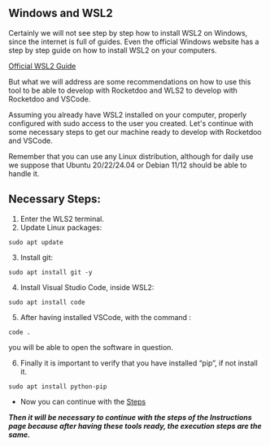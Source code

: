 ## Windows and WSL2

Certainly we will not see step by step how to install WSL2 on Windows, since the internet is full of guides.
Even the official Windows website has a step by step guide on how to install WSL2 on your computers.

[Official WSL2 Guide](https://learn.microsoft.com/en-us/windows/wsl/install)

But what we will address are some recommendations on how to use this tool to be able to develop with Rocketdoo and WLS2
to develop with Rocketdoo and VSCode.

Assuming you already have WSL2 installed on your computer, properly configured with sudo access to the user you created.
Let's continue with some necessary steps to get our machine ready to develop with Rocketdoo and VSCode.

Remember that you can use any Linux distribution,
although for daily use we suppose that Ubuntu 20/22/24.04 or Debian 11/12 should be able to handle it.

## Necessary Steps:

1. Enter the WLS2 terminal.
2. Update Linux packages:

~~~ 
sudo apt update
~~~

3. Install git:

~~~
sudo apt install git -y
~~~

4. Install Visual Studio Code, inside WSL2:

~~~
sudo apt install code
~~~

5. After having installed VSCode, with the command :

~~~
code . 
~~~
you will be able to open the software in question.

6. Finally it is important to verify that you have installed “pip”, if not install it.

~~~
sudo apt install python-pip
~~~
* Now you can continue with the [Steps](steps.md)

***Then it will be necessary to continue with the steps of the Instructions page because after having these tools ready,
the execution steps are the same.***